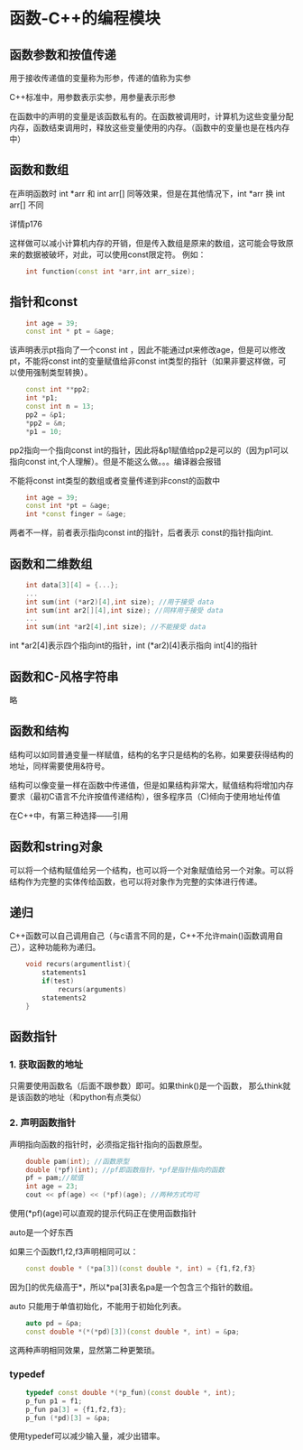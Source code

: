 # 函数-C++的编程模块

## 函数参数和按值传递

用于接收传递值的变量称为形参，传递的值称为实参

C++标准中，用参数表示实参，用参量表示形参

在函数中的声明的变量是该函数私有的。在函数被调用时，计算机为这些变量分配内存，函数结束调用时，释放这些变量使用的内存。（函数中的变量也是在栈内存中）

## 函数和数组

在声明函数时 int \*arr 和 int arr\[\] 同等效果，但是在其他情况下，int \*arr 换 int arr\[\] 不同

详情p176

这样做可以减小计算机内存的开销，但是传入数组是原来的数组，这可能会导致原来的数据被破坏，对此，可以使用const限定符。
例如：

```c++
    int function(const int *arr,int arr_size);
```

## 指针和const

```c++
    int age = 39;
    const int * pt = &age;
```

该声明表示pt指向了一个const int ，因此不能通过pt来修改age，但是可以修改pt，不能将const int的变量赋值给非const int类型的指针（如果非要这样做，可以使用强制类型转换）。

```c++
    const int **pp2;
    int *p1;
    const int n = 13;
    pp2 = &p1;
    *pp2 = &n;
    *p1 = 10;
```

pp2指向一个指向const int的指针，因此将&p1赋值给pp2是可以的（因为p1可以指向const int,个人理解）。但是不能这么做。。。编译器会报错

不能将const int类型的数组或者变量传递到非const的函数中

```c++
    int age = 39;
    const int *pt = &age;
    int *const finger = &age;
```

两者不一样，前者表示指向const int的指针，后者表示 const的指针指向int.

## 函数和二维数组

```c++
    int data[3][4] = {...};
    ...
    int sum(int (*ar2)[4],int size); //用于接受 data
    int sum(int ar2[][4],int size); //同样用于接受 data
    ...
    int sum(int *ar2[4],int size); //不能接受 data
```

int \*ar2\[4\]表示四个指向int的指针，int (\*ar2)\[4\]表示指向 int[4]的指针

## 函数和C-风格字符串

略

## 函数和结构

结构可以如同普通变量一样赋值，结构的名字只是结构的名称，如果要获得结构的地址，同样需要使用&符号。

结构可以像变量一样在函数中传递值，但是如果结构非常大，赋值结构将增加内存要求（最初C语言不允许按值传递结构），很多程序员（C)倾向于使用地址传值

在C++中，有第三种选择——引用

## 函数和string对象

可以将一个结构赋值给另一个结构，也可以将一个对象赋值给另一个对象。可以将结构作为完整的实体传给函数，也可以将对象作为完整的实体进行传递。

## 递归

C++函数可以自己调用自己（与c语言不同的是，C++不允许main()函数调用自己），这种功能称为递归。

```c++
    void recurs(argumentlist){
        statements1
        if(test)
            recurs(arguments)
        statements2
    }
```

## 函数指针

### 1. 获取函数的地址

只需要使用函数名（后面不跟参数）即可。如果think()是一个函数，
那么think就是该函数的地址（和python有点类似）

### 2. 声明函数指针

声明指向函数的指针时，必须指定指针指向的函数原型。

```c++
    double pam(int); //函数原型
    double (*pf)(int); //pf即函数指针，*pf是指针指向的函数
    pf = pam;//赋值
    int age = 23;
    cout << pf(age) << (*pf)(age); //两种方式均可
```

使用(*pf)(age)可以直观的提示代码正在使用函数指针

auto是一个好东西

如果三个函数f1,f2,f3声明相同可以：

```c++
    const double * (*pa[3])(const double *, int) = {f1,f2,f3}
```

因为\[\]的优先级高于*，所以*pa[3]表名pa是一个包含三个指针的数组。

auto 只能用于单值初始化，不能用于初始化列表。

```c++
    auto pd = &pa;
    const double *(*(*pd)[3])(const double *, int) = &pa;
```

这两种声明相同效果，显然第二种更繁琐。

### typedef

```c++
    typedef const double *(*p_fun)(const double *, int);
    p_fun p1 = f1;
    p_fun pa[3] = {f1,f2,f3};
    p_fun (*pd)[3] = &pa;
```

使用typedef可以减少输入量，减少出错率。
